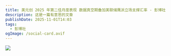 ```yaml
---
title: 美元创 2025 年第二佳月度表现 数据真空期叠加美联储鹰派立场支撑汇率 - 彭博社
description: 这是一篇有意思的文章
publishDate: 2025-11-01T14:03
tags:
  - 彭博社
ogImage: /social-card.avif
---
```



![](/assets/images/美元创-2025-年第二佳月度表现-数据真空期叠加美联储鹰派立场支撑汇率-彭博社.png)
